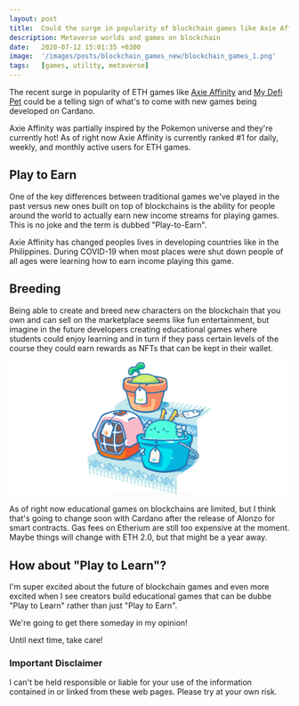 ```yaml
---
layout: post
title:  Could the surge in popularity of blockchain games like Axie Affinity be a sign of what's to come for new games being built on Cardano?
description: Metaverse worlds and games on blockchain
date:   2020-07-12 15:01:35 +0300
image:  '/images/posts/blockchain_games_new/blockchain_games_1.png'
tags:   [games, utility, metaverse]
---
```

The recent surge in popularity of ETH games like [Axie Affinity](https://axieinfinity.com) and [My Defi Pet](https://mydefipet.com) could be a telling sign of what's to come with new games being developed on Cardano.  

Axie Affinity was partially inspired by the Pokemon universe and they're currently hot! As of right now Axie Affinity is currently ranked #1 for daily, weekly, and monthly active users for ETH games. 

## Play to Earn
One of the key differences between traditional games we've played in the past versus new ones built on top of blockchains is the ability for people around the world to actually earn new income streams for playing games. This is no joke and the term is dubbed "Play-to-Earn". 

Axie Affinity has changed peoples lives in developing countries like in the Philippines. During COVID-19 when most places were shut down  people of all ages were learning how to earn income playing this game. 

## Breeding
Being able to create and breed new characters on the blockchain that you own and can sell on the marketplace seems like fun entertainment, but imagine in the future developers creating educational games where students could enjoy learning and in turn if they pass certain levels of the course they could earn rewards as NFTs that can be kept in their wallet. 

![](/images/posts/blockchain_games_new/blockchain_games_2.png)

As of right now educational games on blockchains are limited, but I think that's going to change soon with Cardano after the release of Alonzo for smart contracts. Gas fees on Etherium are still too expensive at the moment. Maybe things will change with ETH 2.0, but that might be a year away. 

## How about "Play to Learn"?
I'm super excited about the future of blockchain games and even more excited when I see creators build educational games that can be dubbe "Play to Learn" rather than just "Play to Earn".

We're going to get there someday in my opinion!

Until next time, take care! 

### Important Disclaimer
I can't be held responsible or liable for your use of the information contained in or linked from these web pages. Please try at your own risk.

